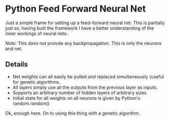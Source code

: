 # Python Feed Forward Neural Net

Just a simple frame for setting up a feed-forward neural net. This is partially
just so, having built the framework I have a better understanding of the inner
workings of neural nets.

*Note:* This _does not_ proivde any backpropagation. This is only the
neurons and net.

## Details
- Net weights can all easily be pulled and replaced simultaneously (useful for
  genetic algorithms.
- All layers simply use all the outputs from the previous layer as inputs.
- Supports an arbitrary number of hidden layers of arbitrary sizes.
- Initial state for all weights on all neurons is given by Python's
  random.random()

Ok, enough here. On to using this thing with a genetic algorithm.
